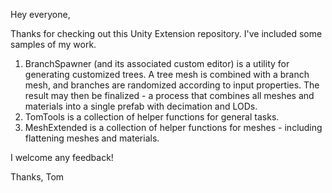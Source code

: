 Hey everyone,

Thanks for checking out this Unity Extension repository. I've included some samples of my work.

1) BranchSpawner (and its associated custom editor) is a utility for generating customized trees. A tree mesh is combined with a branch mesh, and branches are randomized according to input properties. The result may then be finalized - a process that combines all meshes and materials into a single prefab with decimation and LODs.
2) TomTools is a collection of helper functions for general tasks.
3) MeshExtended is a collection of helper functions for meshes - including flattening meshes and materials.

I welcome any feedback!

Thanks,
Tom